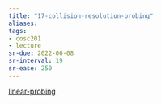 ```yaml
---
title: "17-collision-resolution-probing"
aliases: 
tags: 
- cosc201
- lecture
sr-due: 2022-06-08
sr-interval: 19
sr-ease: 250
---
```


[linear-probing](notes/linear-probing.md)

